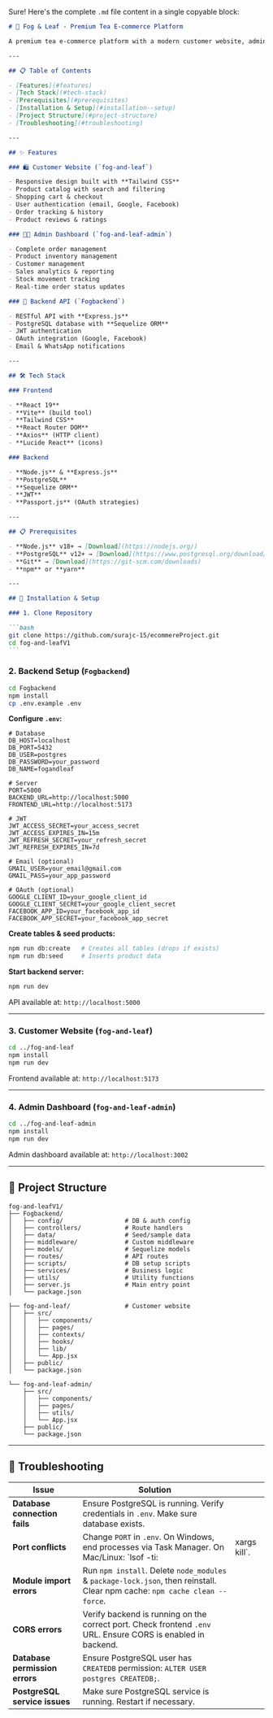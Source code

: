 Sure! Here's the complete `.md` file content in a single copyable block:

````markdown
# 🍃 Fog & Leaf - Premium Tea E-commerce Platform

A premium tea e-commerce platform with a modern customer website, admin dashboard, and robust backend API.

---

## 📋 Table of Contents

- [Features](#features)
- [Tech Stack](#tech-stack)
- [Prerequisites](#prerequisites)
- [Installation & Setup](#installation--setup)
- [Project Structure](#project-structure)
- [Troubleshooting](#troubleshooting)

---

## ✨ Features

### 🛍️ Customer Website (`fog-and-leaf`)

- Responsive design built with **Tailwind CSS**
- Product catalog with search and filtering
- Shopping cart & checkout
- User authentication (email, Google, Facebook)
- Order tracking & history
- Product reviews & ratings

### 👨‍💼 Admin Dashboard (`fog-and-leaf-admin`)

- Complete order management
- Product inventory management
- Customer management
- Sales analytics & reporting
- Stock movement tracking
- Real-time order status updates

### 🔧 Backend API (`Fogbackend`)

- RESTful API with **Express.js**
- PostgreSQL database with **Sequelize ORM**
- JWT authentication
- OAuth integration (Google, Facebook)
- Email & WhatsApp notifications

---

## 🛠️ Tech Stack

### Frontend

- **React 19**
- **Vite** (build tool)
- **Tailwind CSS**
- **React Router DOM**
- **Axios** (HTTP client)
- **Lucide React** (icons)

### Backend

- **Node.js** & **Express.js**
- **PostgreSQL**
- **Sequelize ORM**
- **JWT**
- **Passport.js** (OAuth strategies)

---

## 📋 Prerequisites

- **Node.js** v18+ → [Download](https://nodejs.org/)
- **PostgreSQL** v12+ → [Download](https://www.postgresql.org/download/)
- **Git** → [Download](https://git-scm.com/downloads)
- **npm** or **yarn**

---

## 🚀 Installation & Setup

### 1. Clone Repository

```bash
git clone https://github.com/surajc-15/ecommereProject.git
cd fog-and-leafV1
```
````

### 2. Backend Setup (`Fogbackend`)

```bash
cd Fogbackend
npm install
cp .env.example .env
```

**Configure `.env`:**

```
# Database
DB_HOST=localhost
DB_PORT=5432
DB_USER=postgres
DB_PASSWORD=your_password
DB_NAME=fogandleaf

# Server
PORT=5000
BACKEND_URL=http://localhost:5000
FRONTEND_URL=http://localhost:5173

# JWT
JWT_ACCESS_SECRET=your_access_secret
JWT_ACCESS_EXPIRES_IN=15m
JWT_REFRESH_SECRET=your_refresh_secret
JWT_REFRESH_EXPIRES_IN=7d

# Email (optional)
GMAIL_USER=your_email@gmail.com
GMAIL_PASS=your_app_password

# OAuth (optional)
GOOGLE_CLIENT_ID=your_google_client_id
GOOGLE_CLIENT_SECRET=your_google_client_secret
FACEBOOK_APP_ID=your_facebook_app_id
FACEBOOK_APP_SECRET=your_facebook_app_secret
```

**Create tables & seed products:**

```bash
npm run db:create   # Creates all tables (drops if exists)
npm run db:seed     # Inserts product data
```

**Start backend server:**

```bash
npm run dev
```

API available at: `http://localhost:5000`

---

### 3. Customer Website (`fog-and-leaf`)

```bash
cd ../fog-and-leaf
npm install
npm run dev
```

Frontend available at: `http://localhost:5173`

---

### 4. Admin Dashboard (`fog-and-leaf-admin`)

```bash
cd ../fog-and-leaf-admin
npm install
npm run dev
```

Admin dashboard available at: `http://localhost:3002`

---

## 📁 Project Structure

```
fog-and-leafV1/
├── Fogbackend/
│   ├── config/                 # DB & auth config
│   ├── controllers/            # Route handlers
│   ├── data/                   # Seed/sample data
│   ├── middleware/             # Custom middleware
│   ├── models/                 # Sequelize models
│   ├── routes/                 # API routes
│   ├── scripts/                # DB setup scripts
│   ├── services/               # Business logic
│   ├── utils/                  # Utility functions
│   ├── server.js               # Main entry point
│   └── package.json

├── fog-and-leaf/               # Customer website
│   ├── src/
│   │   ├── components/
│   │   ├── pages/
│   │   ├── contexts/
│   │   ├── hooks/
│   │   ├── lib/
│   │   └── App.jsx
│   ├── public/
│   └── package.json

└── fog-and-leaf-admin/
    ├── src/
    │   ├── components/
    │   ├── pages/
    │   ├── utils/
    │   └── App.jsx
    ├── public/
    └── package.json
```

---

## 🐛 Troubleshooting

| Issue                          | Solution                                                                                                                    |              |
| ------------------------------ | --------------------------------------------------------------------------------------------------------------------------- | ------------ |
| **Database connection fails**  | Ensure PostgreSQL is running. Verify credentials in `.env`. Make sure database exists.                                      |              |
| **Port conflicts**             | Change `PORT` in `.env`. On Windows, end processes via Task Manager. On Mac/Linux: `lsof -ti:<port>                         | xargs kill`. |
| **Module import errors**       | Run `npm install`. Delete `node_modules` & `package-lock.json`, then reinstall. Clear npm cache: `npm cache clean --force`. |              |
| **CORS errors**                | Verify backend is running on the correct port. Check frontend `.env` URL. Ensure CORS is enabled in backend.                |              |
| **Database permission errors** | Ensure PostgreSQL user has `CREATEDB` permission: `ALTER USER postgres CREATEDB;`.                                          |              |
| **PostgreSQL service issues**  | Make sure PostgreSQL service is running. Restart if necessary.                                                              |              |

```

```
